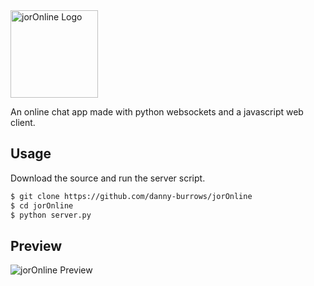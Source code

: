 <div>
  <img height=140 src="https://i.imgur.com/ZTxVaS5.png" alt="jorOnline Logo">
</div>

An online chat app made with python websockets and a javascript web client.

## Usage
Download the source and run the server script.
```sh
$ git clone https://github.com/danny-burrows/jorOnline
$ cd jorOnline
$ python server.py
```

## Preview
![jorOnline Preview](https://i.imgur.com/QtegiP3.png)